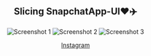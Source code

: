 <center>

## Slicing SnapchatApp-UI❤️✈️

![Screenshot 1](https://i.postimg.cc/GHLLYTzg/Jepretan-Layar-2023-06-08-pukul-16-25-59.png)
![Screenshot 2](https://i.postimg.cc/tZGygsY5/Jepretan-Layar-2023-06-08-pukul-16-26-11.png)
![Screenshot 3](https://i.postimg.cc/k2D7Yr0x/Jepretan-Layar-2023-06-08-pukul-16-26-16.png)

[Instagram](https://www.instagram.com/p/CtNrygVBCNv/)

</center>
